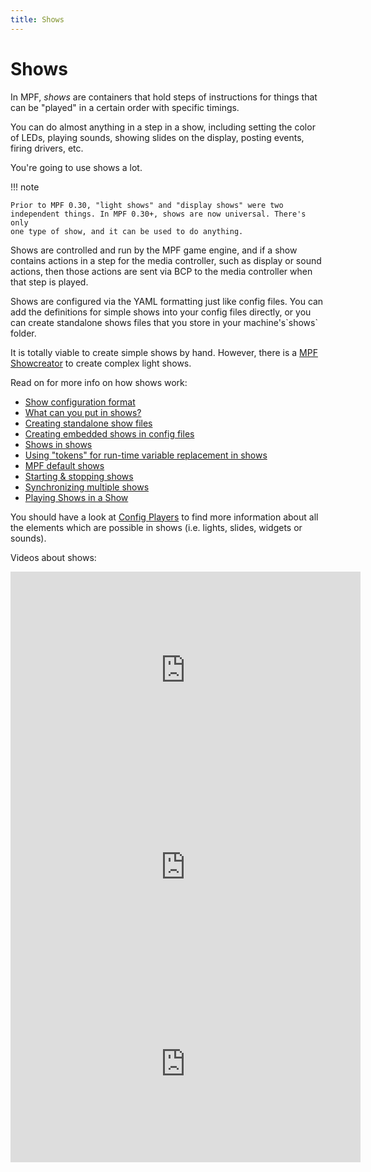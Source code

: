 ```yaml
---
title: Shows
---
```


# Shows


In MPF, *shows* are containers that hold steps of instructions for
things that can be "played" in a certain order with specific timings.

You can do almost anything in a step in a show, including setting the
color of LEDs, playing sounds, showing slides on the display, posting
events, firing drivers, etc.

You're going to use shows a lot.

!!! note

    Prior to MPF 0.30, "light shows" and "display shows" were two
    independent things. In MPF 0.30+, shows are now universal. There's only
    one type of show, and it can be used to do anything.

Shows are controlled and run by the MPF game engine, and if a show
contains actions in a step for the media controller, such as display or
sound actions, then those actions are sent via BCP to the media
controller when that step is played.

Shows are configured via the YAML formatting just like config files. You
can add the definitions for simple shows into your config files
directly, or you can create standalone shows files that you store in
your machine's\`shows\` folder.

It is totally viable to create simple shows by hand. However, there is a
[MPF Showcreator](../tools/showcreator.md) to create
complex light shows.

Read on for more info on how shows work:

* [Show configuration format](format.md)
* [What can you put in shows?](content.md)
* [Creating standalone show files](file_shows.md)
* [Creating embedded shows in config files](config_shows.md)
* [Shows in shows](shows_in_shows.md)
* [Using "tokens" for run-time variable replacement in shows](tokens.md)
* [MPF default shows](default_shows.md)
* [Starting & stopping shows](playing.md)
* [Synchronizing multiple shows](sync_ms.md)
* [Playing Shows in a Show](shows_in_shows.md)

You should have a look at [Config Players](../config_players/index.md) to find more information about all the elements which are
possible in shows (i.e. lights, slides, widgets or sounds).

Videos about shows:

<div class="video-wrapper">
<iframe width="560" height="315" src="https://www.youtube.com/embed/Ou5xqCAthZY" title="YouTube video player" frameborder="0" allow="accelerometer; autoplay; clipboard-write; encrypted-media; gyroscope; picture-in-picture" allowfullscreen></iframe>
</div>

<div class="video-wrapper">
<iframe width="560" height="315" src="https://www.youtube.com/embed/bjDWm_pO9_I" title="YouTube video player" frameborder="0" allow="accelerometer; autoplay; clipboard-write; encrypted-media; gyroscope; picture-in-picture" allowfullscreen></iframe>
</div>

<div class="video-wrapper">
<iframe width="560" height="315" src="https://www.youtube.com/embed/9hMsnGfUliM" title="YouTube video player" frameborder="0" allow="accelerometer; autoplay; clipboard-write; encrypted-media; gyroscope; picture-in-picture" allowfullscreen></iframe>
</div>
